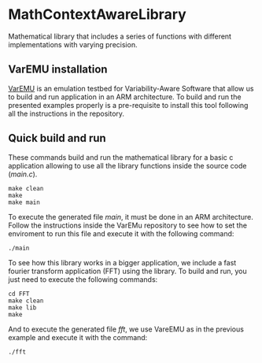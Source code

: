 # MathContextAwareLibrary
Mathematical library that includes a series of functions with different implementations with varying precision.

## VarEMU installation

[VarEMU](https://github.com/nesl/varemu) is an emulation testbed for Variability-Aware Software that allow us to build and run application in an ARM architecture. To build and run the presented examples properly is a pre-requisite to install this tool following all the instructions in the repository.

## Quick build and run

These commands build and run the mathematical library for a basic c application allowing to use all the library functions inside the source code (*main.c*).

```
make clean
make
make main
```

To execute the generated file *main*, it must be done in an ARM architecture. Follow the instructions inside the VarEMu repository to see how to set the enviroment to run this file and execute it with the following command: 

```
./main
```

To see how this library works in a bigger application, we include a fast fourier transform application (FFT) using the library. To build and run, you just need to execute the following commands:

```
cd FFT
make clean
make lib
make
```
And to execute the generated file *fft*, we use VareEMU as in the previous example and execute it with the command:

```
./fft
```
